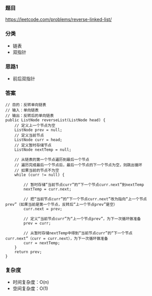 ### 题目
https://leetcode.com/problems/reverse-linked-list/

### 分类
* 链表
* 双指针

### 思路1
* 前后双指针

### 答案
```
// 目的：反转单向链表
// 输入：单向链表
// 输出：反转后的单向链表
public ListNode reverseList(ListNode head) {
    // 定义上一个节点为空
    ListNode prev = null;
    // 定义当前节点
    ListNode curr = head;
    // 定义暂时存储节点
    ListNode nextTemp = null;
    
    // 从链表的第一个节点遍历到最后一个节点
    // 遍历完成最后一个节点后，最后一个节点的下一个节点为空，则跳出循环
    // 如果当前的节点不为空
    while (curr != null) {
        
        // 暂时存储“当前节点curr”的“下一个节点curr.next”到nextTemp
        nextTemp = curr.next;
        
        // 把“当前节点curr”的“下一个节点curr.next”改为指向“上一个节点prev”（如果当前是第一个节点，反转后“上一个节点prev”是空）
        curr.next = prev;
        
        // 定义“当前节点curr”为“上一个节点prev”，为下一次循环做准备
        prev = curr;
        
        // 从暂时存储nextTemp中得到“当前节点curr”的“下一个节点curr.next”（curr = curr.next），为下一次循环做准备
        curr = nextTemp;
    }
    return prev;
}
```

### 复杂度
* 时间复杂度：O(n)
* 空间复杂度：O(1)
